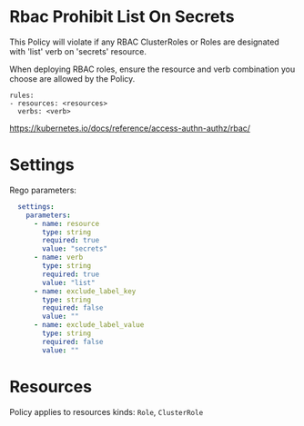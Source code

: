 # Rbac Prohibit List On Secrets

This Policy will violate if any RBAC ClusterRoles or Roles are designated with 'list' verb on 'secrets' resource.


When deploying RBAC roles, ensure the resource and verb combination you choose are allowed by the Policy. 
```
rules:
- resources: <resources>
  verbs: <verb>
```

https://kubernetes.io/docs/reference/access-authn-authz/rbac/


# Settings

Rego parameters:
```yaml
  settings:
    parameters:
      - name: resource
        type: string
        required: true
        value: "secrets"
      - name: verb
        type: string
        required: true
        value: "list"
      - name: exclude_label_key
        type: string
        required: false
        value: ""
      - name: exclude_label_value
        type: string
        required: false
        value: ""
```

# Resources
Policy applies to resources kinds:
`Role`, `ClusterRole`
